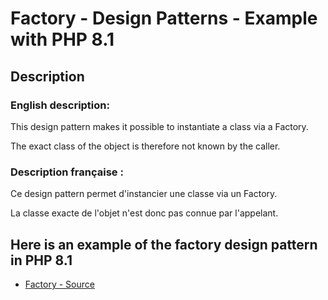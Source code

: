 # Factory - Design Patterns - Example with PHP 8.1


## Description

### English description:

This design pattern makes it possible to instantiate a class via a Factory.

The exact class of the object is therefore not known by the caller.

### Description française :

Ce design pattern permet d'instancier une classe via un Factory.

La classe exacte de l'objet n'est donc pas connue par l'appelant.


## Here is an example of the factory design pattern in PHP 8.1

* [Factory - Source](https://github.com/dev-and-web/design-patterns-php/blob/master/src/factory/index.php)
